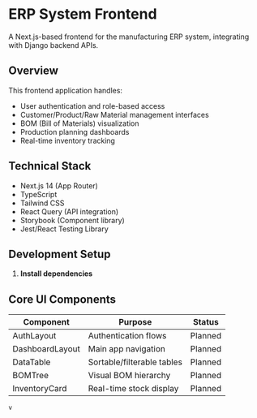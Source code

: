 # ERP System Frontend

A Next.js-based frontend for the manufacturing ERP system, integrating with Django backend APIs.

## Overview

This frontend application handles:

- User authentication and role-based access
- Customer/Product/Raw Material management interfaces
- BOM (Bill of Materials) visualization
- Production planning dashboards
- Real-time inventory tracking

## Technical Stack

- Next.js 14 (App Router)
- TypeScript
- Tailwind CSS
- React Query (API integration)
- Storybook (Component library)
- Jest/React Testing Library

## Development Setup

1. **Install dependencies**

## Core UI Components

| Component       | Purpose                    | Status  |
| --------------- | -------------------------- | ------- |
| AuthLayout      | Authentication flows       | Planned |
| DashboardLayout | Main app navigation        | Planned |
| DataTable       | Sortable/filterable tables | Planned |
| BOMTree         | Visual BOM hierarchy       | Planned |
| InventoryCard   | Real-time stock display    | Planned |

    v
